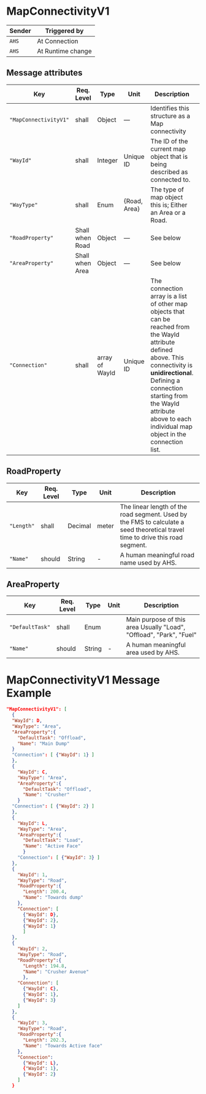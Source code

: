 # MapConnectivityV1

|Sender| Triggered by | 
|---|---|
|`AHS` |  At Connection |
|`AHS` |  At Runtime change |

## Message attributes
| Key                     | Req. Level         | Type          | Unit      | Description                                                                                                    | Example |
|-------------------------|-------------------|--------------|-----------|----------------------------------------------------------------------------------------------------------------|---------|
| `"MapConnectivityV1"`   | shall             | Object       | —         | Identifies this structure as a Map connectivity                                                               | -       |
| `"WayId"`              | shall             | Integer      | Unique ID | The ID of the current map object that is being described as connected to.                                     | `12345` |
| `"WayType"`            | shall             | Enum         | {Road, Area} | The type of map object this is; Either an Area or a Road.                                                     | `"Road"` |
| `"RoadProperty"`       | Shall when Road   | Object       | —         | See below                                                                                      | -       |
| `"AreaProperty"`       | Shall when Area   | Object       | —         | See below                                                                                            | -       |
| `"Connection"`         | shall             | array of WayId | Unique ID | The connection array is a list of other map objects that can be reached from the WayId attribute defined above. This connectivity is **unidirectional**. Defining a connection starting from the WayId attribute above to each individual map object in the connection list. | `[67890, 54321]` |

## RoadProperty
| Key       | Req. Level | Type    | Unit  | Description           |                                                                             
|-----------|-----------|---------|-------|-----------------------------------------------------------------------------------------------------|
| `"Length"` | shall     | Decimal | meter | The linear length of the road segment. Used by the FMS to calculate a seed theoretical travel time to drive this road segment. |
| `"Name"`   | should    | String  | -     | A human meaningful road name used by AHS.                                                          | 


## AreaProperty
| Key       | Req. Level | Type    | Unit  | Description            |                                                                             
|-----------|-----------|---------|-------|-----------------------------------------------------------------------------------------------------|
| `"DefaultTask"` | shall     | Enum |  | Main purpose of this area Usually "Load", "Offload", "Park", "Fuel" |
| `"Name"`   | should    | String  | -     | A human meaningful area used by AHS.                                                          |



# MapConnectivityV1 Message Example
```json
"MapConnectivityV1": [
  {
  "WayId": D,
  "WayType": "Area",
  "AreaProperty":{
    "DefaultTask": "Offload",
    "Name": "Main Dump"
  }
  "Connection": [ {"WayId": 1} ]
  },
  {
    "WayId": C,
    "WayType": "Area",
    "AreaProperty":{
      "DefaultTask": "Offload",
      "Name": "Crusher"
    }
  "Connection": [ {"WayId": 2} ]
  },
  {
    "WayId": L,
    "WayType": "Area",
    "AreaProperty":{
      "DefaultTask": "Load",
      "Name": "Active Face"
      }
    "Connection": [ {"WayId": 3} ]
  },
  {
    "WayId": 1,
    "WayType": "Road",
    "RoadProperty":{
      "Length": 200.4,
      "Name": "Towards dump"
    },
    "Connection": [
      {"WayId": D},
      {"WayId": 2},
      {"WayId": 1}
      ]
  },
  {
    "WayId": 2,
    "WayType": "Road",
    "RoadProperty":{
      "Length": 194.8,
      "Name": "Crusher Avenue"
      },
    "Connection": [
      {"WayId": C},
      {"WayId": 1},
      {"WayId": 3}
    ]
  },
  {
    "WayId": 3,
    "WayType": "Road",
    "RoadProperty":{
      "Length": 202.3,
      "Name": "Towards Active face"
    },
    "Connection": 
      {"WayId": L},
      {"WayId": 1},
      {"WayId": 2}
    ]
  }
```
